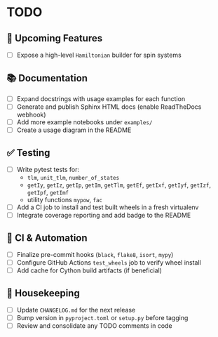 # TODO

## 🚀 Upcoming Features
- [ ] Expose a high-level `Hamiltonian` builder for spin systems

## 📚 Documentation
- [ ] Expand docstrings with usage examples for each function
- [ ] Generate and publish Sphinx HTML docs (enable ReadTheDocs webhook)
- [ ] Add more example notebooks under `examples/`
- [ ] Create a usage diagram in the README

## ✅ Testing
- [ ] Write pytest tests for:
  - `tlm`, `unit_tlm`, `number_of_states`
  - `getIy`, `getIz`, `getIp`, `getIm`, `getTlm`, `getEf`, `getIxf`, `getIyf`, `getIzf`, `getIpf`, `getImf`
  - utility functions `mypow`, `fac`
- [ ] Add a CI job to install and test built wheels in a fresh virtualenv
- [ ] Integrate coverage reporting and add badge to the README

## 🔧 CI & Automation
- [ ] Finalize pre-commit hooks (`black`, `flake8`, `isort`, `mypy`)
- [ ] Configure GitHub Actions `test_wheels` job to verify wheel install
- [ ] Add cache for Cython build artifacts (if beneficial)

## 🧹 Housekeeping
- [ ] Update `CHANGELOG.md` for the next release
- [ ] Bump version in `pyproject.toml` or `setup.py` before tagging
- [ ] Review and consolidate any TODO comments in code
